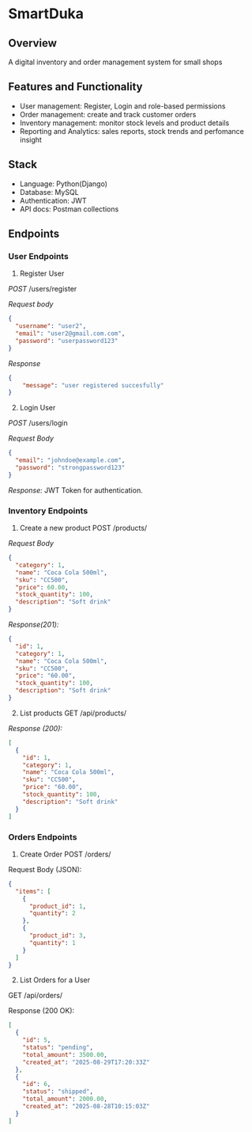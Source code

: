 # SmartDuka

## Overview
A digital inventory and order management system for small shops

## Features and Functionality
* User management: Register, Login and role-based permissions
* Order management: create and track customer orders
* Inventory management: monitor stock levels and product details
* Reporting and Analytics: sales reports, stock trends and perfomance insight

## Stack
* Language: Python(Django)
* Database: MySQL
* Authentication: JWT
* API docs: Postman collections

## Endpoints
### User Endpoints
1. Register User 

*POST*  /users/register

*Request body*

```json
{
  "username": "user2",
  "email": "user2@gmail.com.com",
  "password": "userpassword123"
}
```

*Response*
```json
{
    "message": "user registered succesfully"
}
```
2. Login User

*POST* /users/login

*Request Body*

```json
{
  "email": "johndoe@example.com",
  "password": "strongpassword123"
}
```

*Response:* JWT Token for authentication.

### Inventory Endpoints
1. Create a new product
POST /products/


*Request Body*

```json
{
  "category": 1,
  "name": "Coca Cola 500ml",
  "sku": "CC500",
  "price": 60.00,
  "stock_quantity": 100,
  "description": "Soft drink"
}
```

*Response(201):*
```json
{
  "id": 1,
  "category": 1,
  "name": "Coca Cola 500ml",
  "sku": "CC500",
  "price": "60.00",
  "stock_quantity": 100,
  "description": "Soft drink"
}
```

2. List products
GET /api/products/

*Response (200):*
```json
[
  {
    "id": 1,
    "category": 1,
    "name": "Coca Cola 500ml",
    "sku": "CC500",
    "price": "60.00",
    "stock_quantity": 100,
    "description": "Soft drink"
  }
]
```

### Orders Endpoints
1. Create Order
POST /orders/

Request Body (JSON):
```json
{
  "items": [
    {
      "product_id": 1,
      "quantity": 2
    },
    {
      "product_id": 3,
      "quantity": 1
    }
  ]
}
```

2. List Orders for a User

GET /api/orders/

Response (200 OK):

```json
[
  {
    "id": 5,
    "status": "pending",
    "total_amount": 3500.00,
    "created_at": "2025-08-29T17:20:33Z"
  },
  {
    "id": 6,
    "status": "shipped",
    "total_amount": 2000.00,
    "created_at": "2025-08-28T10:15:03Z"
  }
]
```



